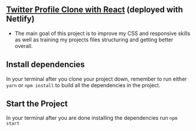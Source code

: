 ## [Twitter Profile Clone with React](https://twitter-profile-clone-isneru.netlify.app) (deployed with Netlify)


- The main goal of this project is to improve my CSS and responsive skills as well as training my projects files structuring and getting better overall.

## Install dependencies

In your terminal after you clone your project down, remember to run either `yarn` or `npm install` to build all the dependencies in the project.

## Start the Project

In your terminal after you are done installing the dependencies run `npm start`
